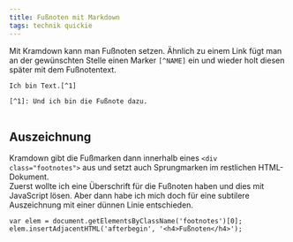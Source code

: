 ```yaml
---
title: Fußnoten mit Markdown
tags: technik quickie
---
```

Mit Kramdown kann man Fußnoten setzen. Ähnlich zu einem Link fügt man an der gewünschten Stelle einen Marker `[^NAME]` ein und wieder holt diesen später mit dem Fußnotentext.

<pre>
<code class="markdown">Ich bin Text.[^1]

[^1]: Und ich bin die Fußnote dazu.
</code>
</pre>

## Auszeichnung
Kramdown gibt die Fußmarken dann innerhalb eines `<div class="footnotes">` aus und setzt auch Sprungmarken im restlichen HTML-Dokument.   
Zuerst wollte ich eine Überschrift für die Fußnoten haben und dies mit JavaScript lösen.
Aber dann habe ich mich doch für eine subtilere Auszeichnung mit einer dünnen Linie entschieden. 

<pre>
<code class="javascript">var elem = document.getElementsByClassName('footnotes')[0];
elem.insertAdjacentHTML('afterbegin', '&lt;h4&gt;Fußnoten&lt;/h4&gt;');</code>
</pre>

